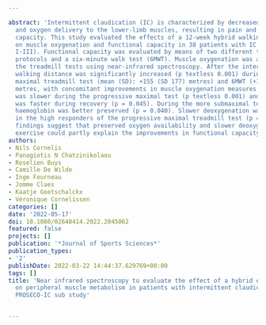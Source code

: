 ---
abstract: 'Intermittent claudication (IC) is characterized by decreased blood flow
  and oxygen delivery to the lower-limb muscles, resulting in pain and impaired functional
  capacity. This study evaluated the effects of a 12-week hybrid walking intervention
  on muscle oxygenation and functional capacity in 38 patients with IC (Rutherford
  I-III). Functional capacity was evaluated by means of two different treadmill test
  protocols and a six-minute walk test (6MWT). Muscle oxygenation was assessed during
  the treadmill tests using near-infrared spectroscopy. After the intervention, maximal
  walking distance was significantly increased (p textless 0.001) during the progressive
  maximal treadmill test (mean (SD): +155 (SD 177) metres) and 6MWT (+18 (SD 29) metres)
  metres, with concomitant improvements in muscle oxygenation measures. Deoxygenation
  was slower during the progressive maximal test (p textless 0.001) and reoxygenation
  was faster during recovery (p = 0.045). During the more submaximal test, oxygenated
  haemoglobin was better preserved (p = 0.040). Slower deoxygenation was more pronounced
  in the high responders of the progressive maximal treadmill test (p = 0.002). The
  findings suggest that preserved oxygen availability and slower deoxygenation during
  exercise could partly explain the improvements in functional capacity.'
authors:
- Nils Cornelis
- Panagiotis N Chatzinikolaou
- Roselien Buys
- Camille De Wilde
- Inge Fourneau
- Jomme Claes
- Kaatje Goetschalckx
- Véronique Cornelissen
categories: []
date: '2022-05-17'
doi: 10.1080/02640414.2022.2045062
featured: false
projects: []
publication: '*Journal of Sports Sciences*'
publication_types:
- '2'
publishDate: 2022-03-22 14:44:37.629769+00:00
tags: []
title: 'Near infrared spectroscopy to evaluate the effect of a hybrid exercise programme
  on peripheral muscle metabolism in patients with intermittent claudication: an exploratory
  PROSECO-IC sub study'

---
